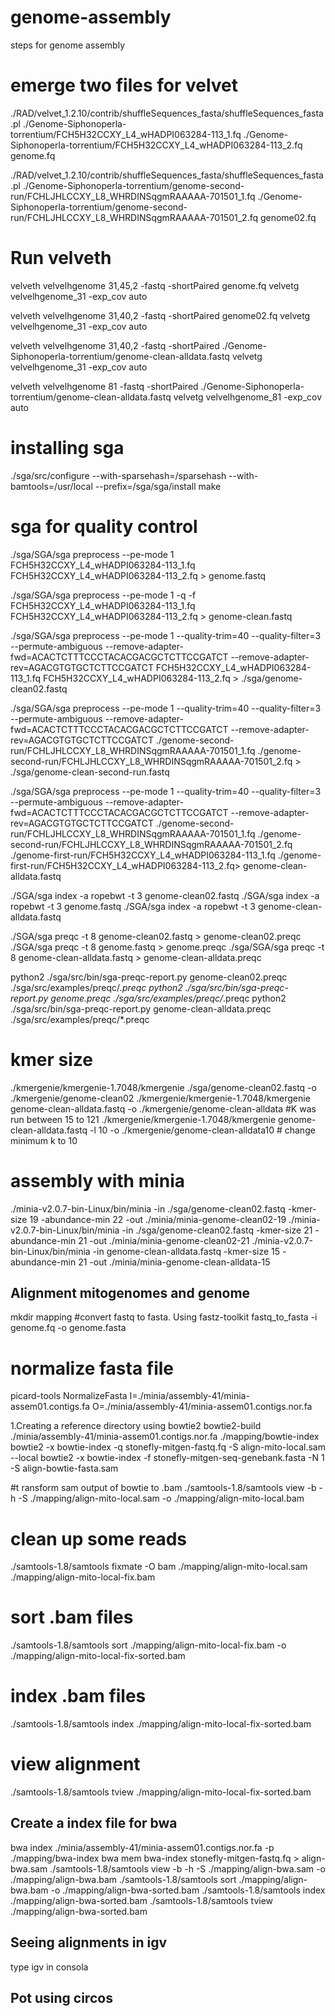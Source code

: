 # genome-assembly
steps for genome assembly


# emerge two files for velvet
./RAD/velvet_1.2.10/contrib/shuffleSequences_fasta/shuffleSequences_fasta.pl ./Genome-Siphonoperla-torrentium/FCH5H32CCXY_L4_wHADPI063284-113_1.fq ./Genome-Siphonoperla-torrentium/FCH5H32CCXY_L4_wHADPI063284-113_2.fq genome.fq

./RAD/velvet_1.2.10/contrib/shuffleSequences_fasta/shuffleSequences_fasta.pl ./Genome-Siphonoperla-torrentium/genome-second-run/FCHLJHLCCXY_L8_WHRDINSqgmRAAAAA-701501_1.fq ./Genome-Siphonoperla-torrentium/genome-second-run/FCHLJHLCCXY_L8_WHRDINSqgmRAAAAA-701501_2.fq genome02.fq

# Run velveth
velveth velvelhgenome 31,45,2 -fastq -shortPaired genome.fq 
velvetg velvelhgenome_31 -exp_cov auto 

velveth velvelhgenome 31,40,2 -fastq -shortPaired genome02.fq 
velvetg velvelhgenome_31 -exp_cov auto 

velveth velvelhgenome 31,40,2 -fastq -shortPaired ./Genome-Siphonoperla-torrentium/genome-clean-alldata.fastq 
velvetg velvelhgenome_31 -exp_cov auto 

velveth velvelhgenome 81 -fastq -shortPaired ./Genome-Siphonoperla-torrentium/genome-clean-alldata.fastq 
velvetg velvelhgenome_81 -exp_cov auto 

# installing sga
./sga/src/configure --with-sparsehash=/sparsehash --with-bamtools=/usr/local --prefix=/sga/sga/install
make

# sga for quality control
./sga/SGA/sga preprocess --pe-mode 1 FCH5H32CCXY_L4_wHADPI063284-113_1.fq FCH5H32CCXY_L4_wHADPI063284-113_2.fq > genome.fastq

./sga/SGA/sga preprocess --pe-mode 1 -q -f FCH5H32CCXY_L4_wHADPI063284-113_1.fq FCH5H32CCXY_L4_wHADPI063284-113_2.fq > genome-clean.fastq

./sga/SGA/sga preprocess --pe-mode 1 --quality-trim=40 --quality-filter=3 --permute-ambiguous --remove-adapter-fwd=ACACTCTTTCCCTACACGACGCTCTTCCGATCT --remove-adapter-rev=AGACGTGTGCTCTTCCGATCT FCH5H32CCXY_L4_wHADPI063284-113_1.fq FCH5H32CCXY_L4_wHADPI063284-113_2.fq > ./sga/genome-clean02.fastq

./sga/SGA/sga preprocess --pe-mode 1 --quality-trim=40 --quality-filter=3 --permute-ambiguous --remove-adapter-fwd=ACACTCTTTCCCTACACGACGCTCTTCCGATCT --remove-adapter-rev=AGACGTGTGCTCTTCCGATCT ./genome-second-run/FCHLJHLCCXY_L8_WHRDINSqgmRAAAAA-701501_1.fq ./genome-second-run/FCHLJHLCCXY_L8_WHRDINSqgmRAAAAA-701501_2.fq > ./sga/genome-clean-second-run.fastq

./sga/SGA/sga preprocess --pe-mode 1 --quality-trim=40 --quality-filter=3 --permute-ambiguous --remove-adapter-fwd=ACACTCTTTCCCTACACGACGCTCTTCCGATCT --remove-adapter-rev=AGACGTGTGCTCTTCCGATCT ./genome-second-run/FCHLJHLCCXY_L8_WHRDINSqgmRAAAAA-701501_1.fq ./genome-second-run/FCHLJHLCCXY_L8_WHRDINSqgmRAAAAA-701501_2.fq ./genome-first-run/FCH5H32CCXY_L4_wHADPI063284-113_1.fq ./genome-first-run/FCH5H32CCXY_L4_wHADPI063284-113_2.fq> genome-clean-alldata.fastq

./SGA/sga index -a ropebwt -t 3 genome-clean02.fastq
./SGA/sga index -a ropebwt -t 3 genome.fastq
./SGA/sga index -a ropebwt -t 3 genome-clean-alldata.fastq

./SGA/sga preqc -t 8 genome-clean02.fastq > genome-clean02.preqc
./SGA/sga preqc -t 8 genome.fastq > genome.preqc
./sga/SGA/sga preqc -t 8 genome-clean-alldata.fastq > genome-clean-alldata.preqc

python2 ./sga/src/bin/sga-preqc-report.py genome-clean02.preqc ./sga/src/examples/preqc/*.preqc 
python2 ./sga/src/bin/sga-preqc-report.py genome.preqc ./sga/src/examples/preqc/*.preqc
python2 ./sga/src/bin/sga-preqc-report.py genome-clean-alldata.preqc ./sga/src/examples/preqc/*.preqc

# kmer size
./kmergenie/kmergenie-1.7048/kmergenie ./sga/genome-clean02.fastq -o ./kmergenie/genome-clean02
./kmergenie/kmergenie-1.7048/kmergenie genome-clean-alldata.fastq -o ./kmergenie/genome-clean-alldata #K was run between 15 to 121
./kmergenie/kmergenie-1.7048/kmergenie genome-clean-alldata.fastq -l 10 -o ./kmergenie/genome-clean-alldata10 # change minimum k to 10

# assembly with minia
./minia-v2.0.7-bin-Linux/bin/minia -in ./sga/genome-clean02.fastq -kmer-size 19 -abundance-min 22 -out ./minia/minia-genome-clean02-19
./minia-v2.0.7-bin-Linux/bin/minia -in ./sga/genome-clean02.fastq -kmer-size 21 -abundance-min 21 -out ./minia/minia-genome-clean02-21
./minia-v2.0.7-bin-Linux/bin/minia -in genome-clean-alldata.fastq -kmer-size 15 -abundance-min 21 -out ./minia/minia-genome-clean-alldata-15



## Alignment mitogenomes and genome
mkdir mapping
#convert fastq to fasta. Using fastz-toolkit
fastq_to_fasta -i genome.fq -o genome.fasta

# normalize fasta file
picard-tools NormalizeFasta I=./minia/assembly-41/minia-assem01.contigs.fa O=./minia/assembly-41/minia-assem01.contigs.nor.fa

1.Creating a reference directory using bowtie2
bowtie2-build ./minia/assembly-41/minia-assem01.contigs.nor.fa ./mapping/bowtie-index
bowtie2 -x bowtie-index -q stonefly-mitgen-fastq.fq -S align-mito-local.sam --local
bowtie2 -x bowtie-index -f stonefly-mitgen-seq-genebank.fasta -N 1 -S align-bowtie-fasta.sam

#t ransform sam output of bowtie to .bam
./samtools-1.8/samtools view -b -h -S ./mapping/align-mito-local.sam -o ./mapping/align-mito-local.bam

# clean up some reads
./samtools-1.8/samtools fixmate -O bam ./mapping/align-mito-local.sam ./mapping/align-mito-local-fix.bam

# sort .bam files
./samtools-1.8/samtools sort ./mapping/align-mito-local-fix.bam -o ./mapping/align-mito-local-fix-sorted.bam

# index .bam files
./samtools-1.8/samtools index ./mapping/align-mito-local-fix-sorted.bam

# view alignment
./samtools-1.8/samtools tview ./mapping/align-mito-local-fix-sorted.bam


## Create a index file for bwa
bwa index ./minia/assembly-41/minia-assem01.contigs.nor.fa -p ./mapping/bwa-index
bwa mem bwa-index stonefly-mitgen-fastq.fq > align-bwa.sam
./samtools-1.8/samtools view -b -h -S ./mapping/align-bwa.sam -o ./mapping/align-bwa.bam
./samtools-1.8/samtools sort ./mapping/align-bwa.bam -o ./mapping/align-bwa-sorted.bam
./samtools-1.8/samtools index ./mapping/align-bwa-sorted.bam
./samtools-1.8/samtools tview ./mapping/align-bwa-sorted.bam

## Seeing alignments in igv
type igv in consola

## Pot using circos
